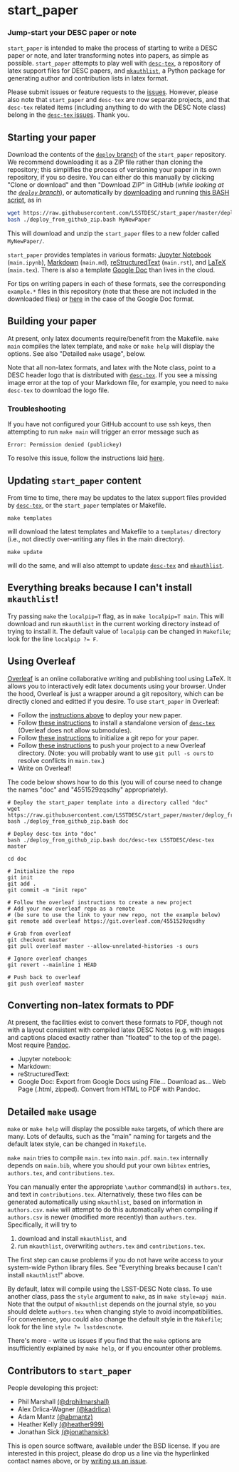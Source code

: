 
# start_paper
### Jump-start your DESC paper or note

`start_paper` is intended to make the process of starting to write a DESC paper or note, and later transforming notes into papers, as simple as possible. `start_paper` attempts to play well with [`desc-tex`](https://github.com/LSSTDESC/desc-tex), a repository of latex support files for DESC papers, and [`mkauthlist`](https://github.com/kadrlica/mkauthlist), a Python package for generating author and contribution lists in latex format.

Please submit issues or feature requests to the [issues](https://github.com/LSSTDESC/start_paper/issues). However, please also note that `start_paper` and `desc-tex` are now separate projects, and that `desc-tex` related items (including anything to do with the DESC Note class) belong in the [`desc-tex` issues](https://github.com/LSSTDESC/desc-tex/issues). Thank you.

## Starting your paper

Download the contents of the [`deploy` branch](https://github.com/LSSTDESC/start_paper/tree/deploy) of the `start_paper` repository. We recommend downloading it as a ZIP file rather than cloning the repository; this simplifies the process of versioning your paper in its own repository, if you so desire. You can either do this manually by clicking "Clone or download" and then "Download ZIP" in GitHub (*while looking at the [`deploy` branch](https://github.com/LSSTDESC/start_paper/tree/deploy)*), or automatically by [downloading](https://raw.githubusercontent.com/LSSTDESC/start_paper/master/deploy_from_github_zip.bash) and running [this BASH script](https://github.com/LSSTDESC/start_paper/blob/master/deploy_from_github_zip.bash), as in

```bash
wget https://raw.githubusercontent.com/LSSTDESC/start_paper/master/deploy_from_github_zip.bash
bash ./deploy_from_github_zip.bash MyNewPaper
```

This will download and unzip the `start_paper` files to a new folder called `MyNewPaper/`.

`start_paper` provides templates in various formats: [Jupyter Notebook](https://ipython.org/notebook.html) (`main.ipynb`), [Markdown](https://github.com/adam-p/Markdown-here/wiki/Markdown-Cheatsheet) (`main.md`), [reStructuredText](http://docutils.sourceforge.net/rst.html) (`main.rst`), and [LaTeX](http://www.latex-project.org/) (`main.tex`). There is also a template [Google Doc](https://docs.google.com/document/d/1ERz_S02Uvc0QkapVx145PrYZT0CRJbkPMmY5T95uMkk/edit?usp=sharing) than lives in the cloud.

For tips on writing papers in each of these formats, see the corresponding `example.*` files in this repository (note that these are not included in the downloaded files) or [here](https://docs.google.com/document/d/1WaGmnG67Ziajo6fBD3Y9HR4YkN2itMmzA549i-sbCc8/edit?usp=sharing) in the case of the Google Doc format.

## Building your paper

At present, only latex documents require/benefit from the Makefile. `make main` compiles the latex template, and `make` or `make help` will display the options. See also "Detailed `make` usage", below.

Note that all non-latex formats, and latex with the Note class, point to a DESC header logo that is distributed with [`desc-tex`](https://github.com/LSSTDESC/desc-tex). If you see a missing image error at the top of your Markdown file, for example, you need to `make desc-tex` to download the logo file.

### Troubleshooting 

If you have not configured your GitHub account to use ssh keys, then attempting to run `make main` will trigger an error message such as 

```Error: Permission denied (publickey)```

To resolve this issue, follow the instructions laid [here](https://help.github.com/articles/error-permission-denied-publickey). 



## Updating `start_paper` content

From time to time, there may be updates to the latex support files provided by [`desc-tex`](https://github.com/LSSTDESC/desc-tex), or the `start_paper` templates or Makefile.

```
make templates
```
will download the latest templates and Makefile to a `templates/` directory (i.e., not directly over-writing any files in the main directory).

```
make update
```
will do the same, and will also attempt to update [`desc-tex`](https://github.com/LSSTDESC/desc-tex) and [`mkauthlist`](https://github.com/kadrlica/mkauthlist).

## Everything breaks because I can't install `mkauthlist`!

Try passing `make` the `localpip=T` flag, as in `make localpip=T main`. This will download and run `mkauthlist` in the current working directory instead of trying to install it. The default value of `localpip` can be changed in `Makefile`; look for the line `localpip ?= F`.

## Using Overleaf

[Overleaf](https://www.overleaf.com/) is an online collaborative writing and publishing tool using LaTeX. It allows you to interactively edit latex documents using your browser. Under the hood, Overleaf is just a wrapper around a git repository, which can be directly cloned and editted if you desire. To use `start_paper` in Overleaf:

* Follow the [instructions above](#starting-your-paper) to deploy your new paper.
* Follow [these instructions](https://github.com/LSSTDESC/desc-tex/blob/master/README.md#standalone-deployment) to install a standalone version of [`desc-tex`](https://github.com/LSSTDESC/desc-tex) (Overleaf does not allow submodules).
* Follow [these instructions](http://kbroman.org/github_tutorial/pages/init.html) to initialize a git repo for your paper.
* Follow [these instructions](https://www.overleaf.com/help/230-how-do-i-push-a-new-project-to-overleaf-via-git) to push your project to a new Overleaf directory. (Note: you will probably want to use `git pull -s ours` to resolve conflicts in `main.tex`.)
* Write on Overleaf!

The code below shows how to do this (you will of course need to change the names "doc" and "4551529zqsdhy" appropriately).

```
# Deploy the start_paper template into a directory called "doc"
wget https://raw.githubusercontent.com/LSSTDESC/start_paper/master/deploy_from_github_zip.bash
bash ./deploy_from_github_zip.bash doc

# Deploy desc-tex into "doc"
bash ./deploy_from_github_zip.bash doc/desc-tex LSSTDESC/desc-tex master

cd doc

# Initialize the repo
git init
git add .
git commit -m "init repo"

# Follow the overleaf instructions to create a new project
# Add your new overleaf repo as a remote 
# (be sure to use the link to your new repo, not the example below)
git remote add overleaf https://git.overleaf.com/4551529zqsdhy

# Grab from overleaf
git checkout master
git pull overleaf master --allow-unrelated-histories -s ours

# Ignore overleaf changes
git revert --mainline 1 HEAD

# Push back to overleaf
git push overleaf master
```

## Converting non-latex formats to PDF

At present, the facilities exist to convert these formats to PDF, though not with a layout consistent with compiled latex DESC Notes (e.g. with images and captions placed exactly rather than "floated" to the top of the page). Most require [Pandoc](http://pandoc.org/).

* Jupyter notebook:
* Markdown:
* reStructuredText:
* Google Doc: Export from Google Docs using File... Download as... Web Page (.html, zipped). Convert from HTML to PDF with Pandoc.

## Detailed `make` usage

`make` or `make help` will display the possible `make` targets, of which there are many. Lots of defaults, such as the "main" naming for targets and the default latex style, can be changed in `Makefile`.

`make main` tries to compile `main.tex` into `main.pdf`. `main.tex` internally depends on `main.bib`, where you should put your own `bibtex` entries, `authors.tex`, and `contributions.tex`.

You can manually enter the appropriate `\author` command(s) in `authors.tex`, and text in `contributions.tex`. Alternatively, these two files can be generated automatically using `mkauthlist`, based on information in `authors.csv`. `make` will attempt to do this automatically when compiling if `authors.csv` is newer (modified more recently) than `authors.tex`. Specifically, it will try to
1. download and install `mkauthlist`, and
2. run `mkauthlist`, overwriting `authors.tex` and `contributions.tex`.

The first step can cause problems if you do not have write access to your system-wide Python library files. See "Everything breaks because I can't install `mkauthlist`!" above.

By default, latex will compile using the LSST-DESC Note class. To use another class, pass the `style` argument to `make`, as in `make style=apj main`. Note that the output of `mkauthlist` depends on the journal style, so you should delete `authors.tex` when changing style to avoid incompatibilities. For convenience, you could also change the default style in the `Makefile`; look for the line `style ?= lsstdescnote`.

There's more - write us issues if you find that the `make` options are insufficiently explained by `make help`, or if you encounter other problems.

## Contributors to `start_paper`

People developing this project:
* Phil Marshall [(@drphilmarshall)](https://github.com/drphilmarshall)
* Alex Drlica-Wagner [(@kadrlica)](https://github.com/kadrlica)
* Adam Mantz [(@abmantz)](https://github.com/abmantz)
* Heather Kelly [(@heather999)](https://github.com/heather999)
* Jonathan Sick [(@jonathansick)](https://github.com/jonathansick)

This is open source software, available under the BSD license. If you are interested in this project, please do drop us a line via the hyperlinked contact names above, or by [writing us an issue](https://github.com/DarkEnergyScienceCollaboration/start_paper/issues).

